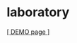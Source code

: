 # laboratory
 
<a href="https://spiriturban.github.io/laboratory/" target="_blank">
 [ DEMO page ]
</a>